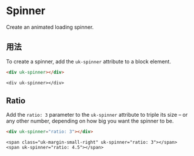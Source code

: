 # Spinner

<p class="uk-text-lead">Create an animated loading spinner.</p>

## 用法

To create a spinner, add the `uk-spinner` attribute to a block element.

```html
<div uk-spinner></div>
```

```example
<div uk-spinner></div>
```

## Ratio

Add the `ratio: 3` parameter to the `uk-spinner` attribute to triple its size – or any other number, depending on how big you want the spinner to be.

```html
<div uk-spinner="ratio: 3"></div>
```

```example
<span class="uk-margin-small-right" uk-spinner="ratio: 3"></span>
<span uk-spinner="ratio: 4.5"></span>
```
